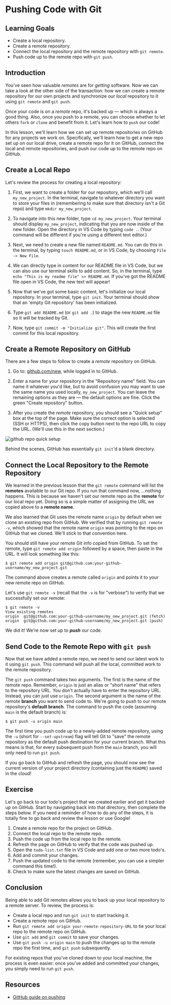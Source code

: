 # Pushing Code with Git

## Learning Goals

- Create a local repository.
- Create a remote repository.
- Connect the local repository and the remote repository with `git remote`.
- Push code up to the remote repo with `git push`.

## Introduction

You've seen how valuable _remotes_ are for _getting_ software. Now we can take a
look at the other side of the transaction: how we can create a remote repository
for our own projects and synchronize our _local_ repository to it using `git
remote` and `git push`.

Once your code is on a _remote_ repo, it's backed up — which is always a good
thing. Also, once you push to a remote, you can choose whether to let others
`fork` or `clone` and benefit from it. Let's learn how to `push` our code!

In this lesson, we'll learn how we can set up remote repositories on GitHub for
any projects we work on. Specifically, we'll learn how to get a new repo set up
on our local drive, create a remote repo for it on GitHub, connect the local and
remote repositories, and push our code up to the remote repo on GitHub.

## Create a Local Repo

Let's review the process for creating a local repository:

1. First, we want to create a folder for our repository, which we'll call
   `my_new_project`. In the terminal, navigate to whatever directory you want
   to store your files in (remembering to make sure that directory isn't a Git
   repo) and type `mkdir my_new_project`.

2. To navigate into this new folder, type `cd my_new_project`. Your terminal
   should display `my_new_project`, indicating that you are now inside of the
   new folder. Open the directory in VS Code by typing `code .`. (Your command
   will be different if you're using a different text editor.)

3. Next, we need to create a new file named `README.md`. You can do this in the
   terminal, by typing `touch README.md`, or in VS Code, by choosing
   `File -> New File`.

4. We can directly type in content for our README file in VS Code, but we can
   also use our terminal skills to add content. So, in the terminal, type
   `echo "This is my readme file" >> README.md`. If you've got the README file
   open in VS Code, the new text will appear!

5. Now that we've got some basic content, let's initialize our local repository.
   In your terminal, type `git init`. Your terminal should show that an 'empty
   Git repository' has been initialized.

6. Type `git add README.md` (or `git add .`) to stage the new `README.md` file
   so it will be tracked by Git.

7. Now, type `git commit -m "Initialize git"`. This will create the first commit
   for this local repository.

## Create a Remote Repository on GitHub

There are a few steps to follow to create a _remote_ repository on GitHub.

1. Go to: [github.com/new](https://github.com/new), while logged in to GitHub.

2. Enter a name for your repository in the "Repository name" field. You can name
   it whatever you'd like, but to avoid confusion you may want to use the same
   name you used locally, `my_new_project`. You can leave the remaining options
   as they are — the default options are fine. Click the green "Create
   repository" button.

3. After you create the _remote_ repository, you should see a "Quick setup" box
   at the top of the page. Make sure the correct option is selected (SSH or
   HTTPS), then click the copy button next to the repo URL to copy the URL.
   (We'll use this in the next section.)

![github repo quick setup](https://curriculum-content.s3.amazonaws.com/phase-0/pushing-code-with-git/quick-setup.png)

Behind the scenes, GitHub has essentially `git init`'d a blank directory.

## Connect the Local Repository to the Remote Repository

We learned in the previous lesson that the `git remote` command will list the
**remotes** available to our Git repo. If you run that command now, ...nothing
happens. This is because we haven't set our remote repo as the **remote** for
our local repo yet. Doing so is a simple matter of assigning the URL we copied
above to a **remote name**.

We also learned that Git uses the remote name `origin` by default when we clone
an existing repo from GitHub. We verified that by running `git remote -v`, which
showed that the remote name `origin` was pointing to the repo on GitHub that we
cloned. We'll stick to that convention here.

You should still have your remote Git info copied from GitHub. To set the
remote, type `git remote add origin` followed by a space, then paste in the URL.
It will look something like this:

```console
$ git remote add origin git@github.com:your-github-username/my_new_project.git
```

The command above creates a remote called `origin` and points it to your new
remote repo on GitHub.

Let's use `git remote -v` (recall that the `-v` is for "verbose") to verify that
we successfully set our remote:

```console
$ git remote -v
View existing remotes
origin  git@github.com:your-github-username/my_new_project.git (fetch)
origin  git@github.com:your-github-username/my_new_project.git (push)
```

We did it! We're now set up to **_push_** our code.

## Send Code to the Remote Repo with `git push`

Now that we have added a remote repo, we need to send our latest work to it
using `git push`. This command will push all the local, committed work to the
remote repository.

The `git push` command takes two arguments. The first is the name of the remote
repo. Remember, `origin` is just an alias or "short name" that refers to the
repository URL. You don't actually have to enter the repository URL. Instead,
you can just use `origin`. The second argument is the name of the remote
**branch** you want to send code to. We're going to push to our remote
repository's **default branch**. The command to push the code (assuming `main`
is the default branch) is:

```console
$ git push -u origin main
```

The first time you push code up to a newly-added remote repository, using the
`-u` (short for `--set-upstream`) flag will tell Git to "save" the remote
repository as the default push destination for your current branch. What this
means is that, for every subsequent push from the `main` branch, you will only
need to run `git push`.

If you go back to GitHub and refresh the page, you should now see the
current version of your project directory (containing just the `README`) saved
in the cloud!

## Exercise

Let's go back to our todo's project that we created earlier and get it backed up
on GitHub. Start by navigating back into that directory, then complete the steps
below. If you need a reminder of how to do any of the steps, it is totally fine
to go back and review the lesson or use Google!

1. Create a remote repo for the project on GitHub.
2. Connect the local repo to the remote repo.
3. Push the code up from the local repo to the remote.
4. Refresh the page on GitHub to verify that the code was pushed up.
5. Open the `todo-list.txt` file in VS Code and add one or two more todo's.
6. Add and commit your changes.
7. Push the updated code to the remote (remember, you can use a simpler command
   this time!).
8. Check to make sure the latest changes are saved on GitHub.

## Conclusion

Being able to add Git remotes allows you to back up your local repository to a
remote server. To review, the process is:

- Create a local repo and run `git init` to start tracking it.
- Create a remote repo on GitHub.
- Run `git remote add origin your-remote-repository-URL` to tie your local repo
  to the remote repo on GitHub.
- Use `git add` and `git commit` to save your changes.
- Use `git push -u origin main` to push the changes up to the remote repo the
  first time, and `git push` subsequently.

For existing repos that you've cloned down to your local machine, the process is
even easier: once you've added and committed your changes, you simply need to
run `git push`.

## Resources

- [GitHub guide on pushing](https://help.github.com/articles/pushing-to-a-remote/)
